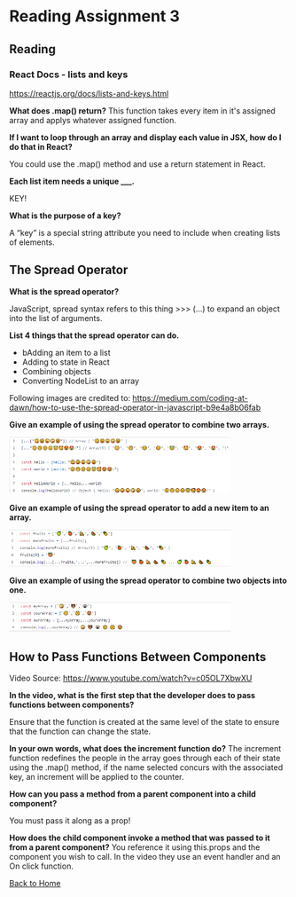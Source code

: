 # Reading Assignment 3

## Reading

### React Docs - lists and keys

<https://reactjs.org/docs/lists-and-keys.html>

**What does .map() return?**
This function takes every item in it's assigned array and applys whatever assigned function.

**If I want to loop through an array and display each value in JSX, how do I do that in React?**

You could use the .map() method and use a return statement in React.

**Each list item needs a unique ___.**

KEY!

**What is the purpose of a key?**

A “key” is a special string attribute you need to include when creating lists of elements.

## The Spread Operator

**What is the spread operator?**

JavaScript, spread syntax refers to this thing >>> (…) to expand an object into the list of arguments.

**List 4 things that the spread operator can do.**

- bAdding an item to a list
- Adding to state in React
- Combining objects
- Converting NodeList to an array

Following images are credited to: https://medium.com/coding-at-dawn/how-to-use-the-spread-operator-in-javascript-b9e4a8b06fab

**Give an example of using the spread operator to combine two arrays.**

<img src="../img/example1.PNG" alt="example1" width="400"/>

**Give an example of using the spread operator to add a new item to an array.**

<img src="../img/example2.PNG" alt="example2" width="400"/>

**Give an example of using the spread operator to combine two objects into one.**

<img src="../img/example3.PNG" alt="example3" width="400"/>

## How to Pass Functions Between Components

Video Source: https://www.youtube.com/watch?v=c05OL7XbwXU

**In the video, what is the first step that the developer does to pass functions between components?**

Ensure that the function is created at the same level of the state to ensure that the function can change the state.

**In your own words, what does the increment function do?**
The increment function redefines the people in the array goes through each of their state using the .map() method, if the name selected concurs with the associated key, an increment will be applied to the counter.

**How can you pass a method from a parent component into a child component?**

You must pass it along as a prop!

**How does the child component invoke a method that was passed to it from a parent component?**
You reference it using this.props and the component you wish to call. In the video they use an event handler and an On click function. 

[Back to Home](https://zusolaris.github.io/reading-notes/)

